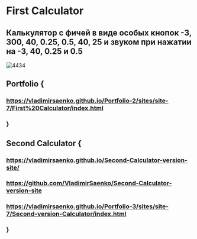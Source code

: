 # First Calculator
 
## Калькулятор с фичей в виде особых кнопок -3, 300, 40, 0.25, 0.5, 40, 25 и звуком при нажатии на -3, 40, 0.25 и 0.5

![4434](https://user-images.githubusercontent.com/56477695/115112765-bf169500-9f8f-11eb-86c2-8e8327e73160.png)

## Portfolio {

### https://vladimirsaenko.github.io/Portfolio-2/sites/site-7/First%20Calculator/index.html

### }

## Second Calculator {

### https://vladimirsaenko.github.io/Second-Calculator-version-site/

### https://github.com/VladimirSaenko/Second-Calculator-version-site

### https://vladimirsaenko.github.io/Portfolio-3/sites/site-7/Second-version-Calculator/index.html

### }
